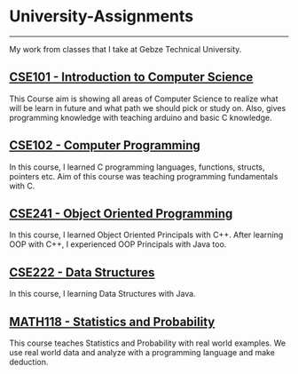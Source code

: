 # University-Assignments

------------------------

My work from classes that I take at Gebze Technical University.

## [CSE101 - Introduction to Computer Science](https://github.com/muhammedogz/University-Assignments/tree/main/CSE101%20-%20Introduction%20to%20Computer%20Science)

This Course aim is showing all areas of Computer Science to realize what will be learn in future and what path we should pick or study on.
Also, gives programming knowledge with teaching arduino and basic C knowledge.

## [CSE102 - Computer Programming](https://github.com/muhammedogz/University-Assignments/tree/main/CSE102%20-%20Computer%20Programming)

In this course, I learned C programming languages, functions, structs, pointers etc.
Aim of this course was teaching programming fundamentals with C.

## [CSE241 - Object Oriented Programming](https://github.com/muhammedogz/University-Assignments/tree/main/CSE241%20-%20Object%20Oriented%20Programming)

In this course, I learned Object Oriented Principals with C++.
After learning OOP with C++, I experienced OOP Principals with Java too.

## [CSE222 - Data Structures](https://github.com/muhammedogz/University-Assignments/tree/main/CSE222%20-%20Data%20Structures)

In this course, I learning Data Structures with Java.

## [MATH118 - Statistics and Probability](https://github.com/muhammedogz/University-Assignments/tree/main/MATH118%20-%20Statistics%20and%20Probability/)

This course teaches Statistics and Probability with real world examples.
We use real world data and analyze with a programming language and make deduction.
